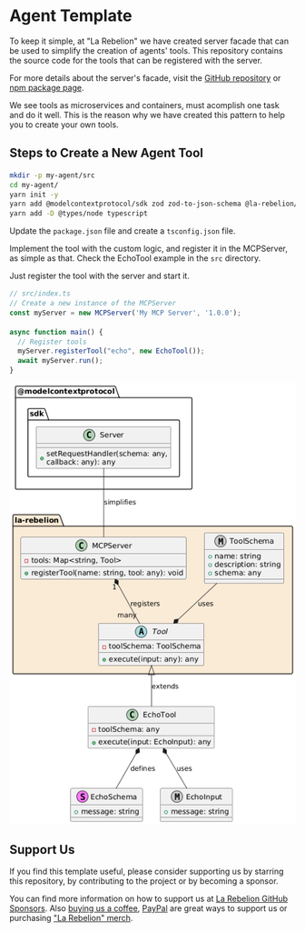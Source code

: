 # Agent Template

To keep it simple, at "La Rebelion" we have created server facade that can be used to simplify the creation of agents' tools. This repository contains the source code for the tools that can be registered with the server.

For more details about the server's facade, visit the [GitHub repository](https://github.com/la-rebelion/mcp-server) or [npm package page](https://www.npmjs.com/package/@la-rebelion/mcp-server).

We see tools as microservices and containers, must acomplish one task and do it well. This is the reason why we have created this pattern to help you to create your own tools.

## Steps to Create a New Agent Tool

```bash
mkdir -p my-agent/src
cd my-agent/
yarn init -y
yarn add @modelcontextprotocol/sdk zod zod-to-json-schema @la-rebelion/mcp-server
yarn add -D @types/node typescript
```

Update the `package.json` file and create a `tsconfig.json` file.

Implement the tool with the custom logic, and register it in the MCPServer, as simple as that. Check the EchoTool example in the `src` directory.

Just register the tool with the server and start it.

```typescript
// src/index.ts
// Create a new instance of the MCPServer
const myServer = new MCPServer('My MCP Server', '1.0.0');

async function main() {
  // Register tools
  myServer.registerTool("echo", new EchoTool());
  await myServer.run();
}
```

![UML Diagram of the Agent Tool](https://github.com/la-rebelion/mcp-server/raw/refs/heads/main/mcp-server.png)

## Support Us

If you find this template useful, please consider supporting us by starring this repository, by contributing to the project or by becoming a sponsor.

You can find more information on how to support us at [La Rebelion GitHub Sponsors](https://github.com/sponsors/la-rebelion). Also [buying us a coffee](https://buymeacoffee.com/larebelion), [PayPal](https://www.paypal.com/donate?hosted_button_id=7CV28AHGL9ZZY) are great ways to support us or purchasing ["La Rebelion" merch](https://go.rebelion.la/merch).